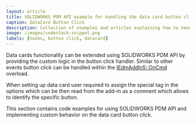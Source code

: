 ```yaml
---
layout: article
title: SOLIDWORKS PDM API example for handling the data card button click
caption: DataCard Button Click
description: Collection of examples and articles explaining how to handle the button click on data card using SOLIDWORKS PDM Professional API
image: /images/codestack-snippet.png
labels: [hooks, button click, datacard]
---
```

Data cards functionality can be extended using SOLIDWORKS PDM API by providing the custom logic in the button click handler. Similar to other events button click can be handled within the [IEdmAddIn5::OnCmd](http://help.solidworks.com/2018/english/api/epdmapi/epdm.interop.epdm~epdm.interop.epdm.iedmaddin5~oncmd.html) overload.

When setting up data card user required to assign the special tag in the options which can be then read from the add-in as a comment which allows to identify the specific button.

This section contains code examples for using SOLIDWORKS PDM API and implementing custom behavior on the data card button click.